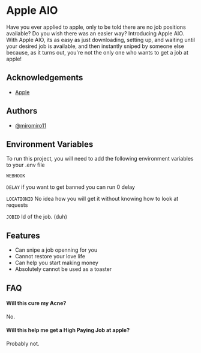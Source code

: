 
# Apple AIO

Have you ever applied to apple, only to be told there are no job positions available? Do you wish there was an easier way? Introducing Apple AIO. With Apple AIO, its as easy as just downloading, setting up, and waiting until your desired job is available, and then instantly sniped by someone else because, as it turns out, you're not the only one who wants to get a job at apple!



## Acknowledgements

 - [Apple](https://apple.com)
## Authors

- [@miromiro11](https://www.github.com/miromiro11)


## Environment Variables

To run this project, you will need to add the following environment variables to your .env file

`WEBHOOK`

`DELAY` if you want to get banned you can run 0 delay

`LOCATIONID` No idea how you will get it without knowing how to look at requests

`JOBID` Id of the job. (duh)
## Features

- Can snipe a job openning for you
- Cannot restore your love life
- Can help you start making money
- Absolutely cannot be used as a toaster

## FAQ

#### Will this cure my Acne?

No.

#### Will this help me get a High Paying Job at apple?

Probably not.

